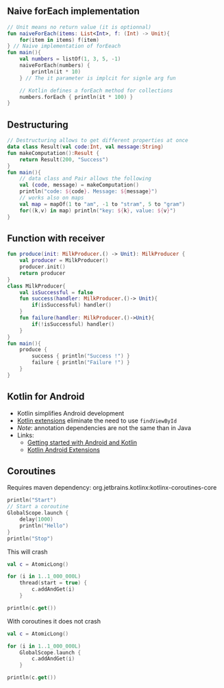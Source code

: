 
## Naive forEach implementation

```kotlin
// Unit means no return value (it is optionnal)
fun naiveForEach(items: List<Int>, f: (Int) -> Unit){
    for(item in items) f(item)
} // Naive implementation of forEeach
fun main(){
    val numbers = listOf(1, 3, 5, -1)
    naiveForEach(numbers) {
        println(it * 10)
    } // The it parameter is implcit for signle arg fun

    // Kotlin defines a forEach method for collections
    numbers.forEach { println(it * 100) }
}
```


## Destructuring

```kotlin
// Destructuring allows to get different properties at once
data class Result(val code:Int, val message:String)
fun makeComputation():Result {
    return Result(200, "Success")
}
fun main(){
    // data class and Pair allows the following
    val (code, message) = makeComputation()
    println("code: ${code}. Message: ${message}")
    // works also on maps
    val map = mapOf(1 to "am", -1 to "stram", 5 to "gram")
    for((k,v) in map) println("key: ${k}, value: ${v}")
}
```

## Function with receiver

```kotlin
fun produce(init: MilkProducer.() -> Unit): MilkProducer {
    val producer = MilkProducer()
    producer.init()
    return producer
}
class MilkProducer{
    val isSuccessful = false
    fun success(handler: MilkProducer.()-> Unit){
        if(isSuccessful) handler()
    }
    fun failure(handler: MilkProducer.()->Unit){
        if(!isSuccessful) handler()
    }
}
fun main(){
    produce {
        success { println("Success !") }
        failure { println("Failure !") }
    }
}
```

## Kotlin for Android

- Kotlin simplifies Android development
- [Kotlin extensions](https://kotlinlang.org/docs/tutorials/android-plugin.html) eliminate the need to use `findViewById`
- _Note_: annotation dependencies are not the same than in Java
- Links:
  - [Getting started with Android and Kotlin](https://kotlinlang.org/docs/tutorials/kotlin-android.html)
  - [Kotlin Android Extensions ](https://kotlinlang.org/docs/tutorials/android-plugin.html)

## Coroutines

Requires maven dependency: org.jetbrains.kotlinx:kotlinx-coroutines-core

```kotlin
println("Start")
// Start a coroutine
GlobalScope.launch {
    delay(1000)
    println("Hello")
}
println("Stop")
```

This will crash

```kotlin
val c = AtomicLong()

for (i in 1..1_000_000L)
    thread(start = true) {
        c.addAndGet(i)
    }

println(c.get())
```

With coroutines it does not crash

```kotlin
val c = AtomicLong()

for (i in 1..1_000_000L)
    GlobalScope.launch {
        c.addAndGet(i)
    }

println(c.get())
```